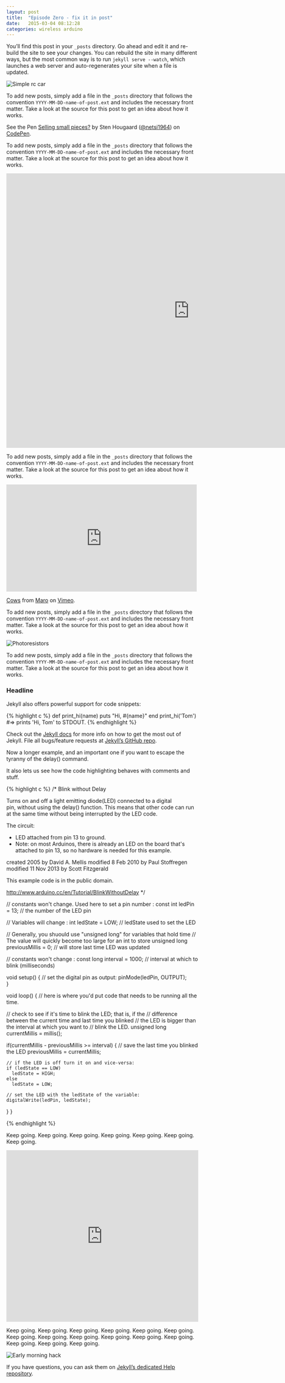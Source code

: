 ```yaml
---
layout: post
title:  "Episode Zero - fix it in post"
date:   2015-03-04 08:12:28
categories: wireless arduino
---
```

You’ll find this post in your `_posts` directory. Go ahead and edit it and re-build the site to see your changes. You can rebuild the site in many different ways, but the most common way is to run `jekyll serve --watch`, which launches a web server and auto-regenerates your site when a file is updated.

![Simple rc car](/assets/img/posts/car.jpg)

To add new posts, simply add a file in the `_posts` directory that follows the convention `YYYY-MM-DD-name-of-post.ext` and includes the necessary front matter. Take a look at the source for this post to get an idea about how it works.

<p data-height="268" data-theme-id="0" data-slug-hash="JoBdvw" data-default-tab="result" data-user="netsi1964" class='codepen'>See the Pen <a href='http://codepen.io/netsi1964/pen/JoBdvw/'>Selling small pieces?</a> by Sten Hougaard (<a href='http://codepen.io/netsi1964'>@netsi1964</a>) on <a href='http://codepen.io'>CodePen</a>.</p>

<script async src="//assets.codepen.io/assets/embed/ei.js"></script>

To add new posts, simply add a file in the `_posts` directory that follows the convention `YYYY-MM-DD-name-of-post.ext` and includes the necessary front matter. Take a look at the source for this post to get an idea about how it works.

<iframe width="960" height="720" src="https://www.youtube.com/embed/H4PN7Xbexq4?rel=0" frameborder="0" allowfullscreen></iframe>


To add new posts, simply add a file in the `_posts` directory that follows the convention `YYYY-MM-DD-name-of-post.ext` and includes the necessary front matter. Take a look at the source for this post to get an idea about how it works.

<iframe src="https://player.vimeo.com/video/42737664" width="500" height="281" frameborder="0" webkitallowfullscreen mozallowfullscreen allowfullscreen></iframe> <p><a href="https://vimeo.com/42737664">Cows</a> from <a href="https://vimeo.com/marosuperstar">Maro</a> on <a href="https://vimeo.com">Vimeo</a>.</p>

To add new posts, simply add a file in the `_posts` directory that follows the convention `YYYY-MM-DD-name-of-post.ext` and includes the necessary front matter. Take a look at the source for this post to get an idea about how it works.

![Photoresistors](/assets/img/posts/photoresistors.jpg)

To add new posts, simply add a file in the `_posts` directory that follows the convention `YYYY-MM-DD-name-of-post.ext` and includes the necessary front matter. Take a look at the source for this post to get an idea about how it works.

### Headline

Jekyll also offers powerful support for code snippets:

{% highlight c %}
def print_hi(name)
  puts "Hi, #{name}"
end
print_hi('Tom')
#=> prints 'Hi, Tom' to STDOUT.
{% endhighlight %}

Check out the [Jekyll docs][jekyll] for more info on how to get the most out of Jekyll. File all bugs/feature requests at [Jekyll’s GitHub repo][jekyll-gh]. 

Now a longer example, and an important one if you want to escape the tyranny of the delay() command.

It also lets us see how the code highlighting behaves with comments and stuff.

{% highlight c %}
/* Blink without Delay
 
 Turns on and off a light emitting diode(LED) connected to a digital  
 pin, without using the delay() function.  This means that other code
 can run at the same time without being interrupted by the LED code.
 
 The circuit:
 * LED attached from pin 13 to ground.
 * Note: on most Arduinos, there is already an LED on the board
 that's attached to pin 13, so no hardware is needed for this example.
 
 created 2005
 by David A. Mellis
 modified 8 Feb 2010
 by Paul Stoffregen
 modified 11 Nov 2013
 by Scott Fitzgerald
 
 
 This example code is in the public domain.
 
 http://www.arduino.cc/en/Tutorial/BlinkWithoutDelay
 */

// constants won't change. Used here to set a pin number :
const int ledPin =  13;      // the number of the LED pin

// Variables will change :
int ledState = LOW;             // ledState used to set the LED

// Generally, you shuould use "unsigned long" for variables that hold time
// The value will quickly become too large for an int to store
unsigned long previousMillis = 0;        // will store last time LED was updated

// constants won't change :
const long interval = 1000;           // interval at which to blink (milliseconds)

void setup() {
  // set the digital pin as output:
  pinMode(ledPin, OUTPUT);      
}

void loop()
{
  // here is where you'd put code that needs to be running all the time.

  // check to see if it's time to blink the LED; that is, if the 
  // difference between the current time and last time you blinked 
  // the LED is bigger than the interval at which you want to 
  // blink the LED.
  unsigned long currentMillis = millis();
 
  if(currentMillis - previousMillis >= interval) {
    // save the last time you blinked the LED 
    previousMillis = currentMillis;   

    // if the LED is off turn it on and vice-versa:
    if (ledState == LOW)
      ledState = HIGH;
    else
      ledState = LOW;

    // set the LED with the ledState of the variable:
    digitalWrite(ledPin, ledState);
  }
}

{% endhighlight %}


Keep going. Keep going. Keep going. Keep going. Keep going. Keep going. Keep going. 

<iframe width="100%" height="450" scrolling="no" frameborder="no" src="https://w.soundcloud.com/player/?url=https%3A//api.soundcloud.com/tracks/193661804&amp;auto_play=false&amp;hide_related=false&amp;show_comments=true&amp;show_user=true&amp;show_reposts=false&amp;visual=true"></iframe>

Keep going. Keep going. Keep going. Keep going. Keep going. Keep going. Keep going. Keep going. Keep going. Keep going. Keep going. Keep going. Keep going. Keep going. Keep going. 

![Early morning hack](/assets/img/posts/morning.jpg)

If you have questions, you can ask them on [Jekyll’s dedicated Help repository][jekyll-help].

[jekyll]:      http://jekyllrb.com
[jekyll-gh]:   https://github.com/jekyll/jekyll
[jekyll-help]: https://github.com/jekyll/jekyll-help
